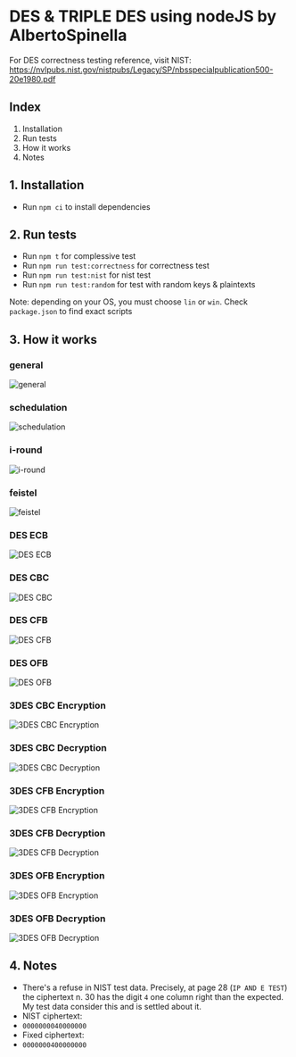 # DES & TRIPLE DES using nodeJS by AlbertoSpinella

For DES correctness testing reference, visit NIST: https://nvlpubs.nist.gov/nistpubs/Legacy/SP/nbsspecialpublication500-20e1980.pdf

## Index

1. Installation
2. Run tests
3. How it works
4. Notes

## 1. Installation
 - Run `npm ci` to install dependencies

## 2. Run tests
 - Run `npm t` for complessive test
 - Run `npm run test:correctness` for correctness test
 - Run `npm run test:nist` for nist test
 - Run `npm run test:random` for test with random keys & plaintexts

Note: depending on your OS, you must choose `lin` or `win`. Check `package.json` to find exact scripts

## 3. How it works
### general
![general](https://github.com/AlbertoSpinella/des-3des-js/blob/master/img/general.png)
### schedulation
![schedulation](https://github.com/AlbertoSpinella/des-3des-js/blob/master/img/schedulation.png)
### i-round
![i-round](https://github.com/AlbertoSpinella/des-3des-js/blob/master/img/round.png)
### feistel
![feistel](https://github.com/AlbertoSpinella/des-3des-js/blob/master/img/feistel.png)
### DES ECB
![DES ECB](https://github.com/AlbertoSpinella/des-3des-js/blob/master/img/desecb.png)
### DES CBC
![DES CBC](https://github.com/AlbertoSpinella/des-3des-js/blob/master/img/descbc.png)
### DES CFB
![DES CFB](https://github.com/AlbertoSpinella/des-3des-js/blob/master/img/descfb.png)
### DES OFB
![DES OFB](https://github.com/AlbertoSpinella/des-3des-js/blob/master/img/desofb.png)
### 3DES CBC Encryption
![3DES CBC Encryption](https://github.com/AlbertoSpinella/des-3des-js/blob/master/img/3cbc-e.png)
### 3DES CBC Decryption
![3DES CBC Decryption](https://github.com/AlbertoSpinella/des-3des-js/blob/master/img/3cbc-d.png)
### 3DES CFB Encryption
![3DES CFB Encryption](https://github.com/AlbertoSpinella/des-3des-js/blob/master/img/3cfb-e.png)
### 3DES CFB Decryption
![3DES CFB Decryption](https://github.com/AlbertoSpinella/des-3des-js/blob/master/img/3cfb-d.png)
### 3DES OFB Encryption
![3DES OFB Encryption](https://github.com/AlbertoSpinella/des-3des-js/blob/master/img/3ofb-e.png)
### 3DES OFB Decryption
![3DES OFB Decryption](https://github.com/AlbertoSpinella/des-3des-js/blob/master/img/3ofb-d.png)
## 4. Notes
 - There's a refuse in NIST test data. Precisely, at page 28 (`IP AND E TEST`) the ciphertext n. 30 has the digit `4` one column right than the expected. My test data consider this and is settled about it.
 - NIST ciphertext:
 - `0000000040000000`
 - Fixed ciphertext:
 - `0000000400000000`